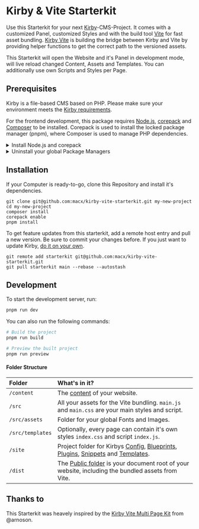 # Kirby & Vite Starterkit

Use this Starterkit for your next [Kirby](https://getkirby.com/)-CMS-Project. It comes with a customized Panel, customized Styles and with the build tool [Vite](https://vitejs.dev/) for fast asset bundling. [Kirby Vite](https://github.com/arnoson/kirby-vite) is building the bridge between Kirby and Vite by providing helper functions to get the correct path to the versioned assets.

This Starterkit will open the Website and it's Panel in development mode, will live reload changed Content, Assets and Templates. You can additionally use own Scripts and Styles per Page.

## Prerequisites

Kirby is a file-based CMS based on PHP. Please make sure your environment meets the [Kirby requirements](https://getkirby.com/docs/guide/quickstart#requirements).

For the frontend development, this package requires [Node.js](https://nodejs.org/en/download/), [corepack](https://github.com/nodejs/corepack) and [Composer](https://getcomposer.org/download/) to be installed. Corepack is used to install the locked package manager (pnpm), where Composer is used to manage PHP dependencies.

<details>
  <summary>Install Node.js and corepack</summary>

Follow the official installation guide of [Node.js](https://nodejs.org/en/download/) and be sure to choose the LTS version. If your Node.js is higher than the LTS version, you need to "downgrade" it.

Corepack is shipped with Node.js until version 25 and is enabled by default.

</details>

<details>
  <summary>Uninstall your global Package Managers</summary>

You need to uninstall your global Yarn and pnpm binaries to avoid conflicts with corepack.

```shell
npm uninstall -g yarn pnpm
```

</details>

## Installation

If your Computer is ready-to-go, clone this Repository and install it's dependencies.

```shell
git clone git@github.com:macx/kirby-vite-starterkit.git my-new-project
cd my-new-project
composer install
corepack enable
pnpm install
```

To get feature updates from this starterkit, add a remote host entry and pull a new version. Be sure to commit your changes before. If you just want to update Kirby, [do it on your own](https://getkirby.com/docs/cookbook/setup/composer#updating-kirby).

```shell
git remote add starterkit git@github.com:macx/kirby-vite-starterkit.git
git pull starterkit main --rebase --autostash
```

## Development

To start the development server, run:

```sh
pnpm run dev
```

You can also run the following commands:

```sh
# Build the project
pnpm run build

# Preview the built project
pnpm run preview
```

#### Folder Structure

<!-- prettier-ignore -->
| Folder | What's in it? |
| :-- | :--  |
| `/content` | The [content](https://getkirby.com/docs/guide/tour#where-the-content-lives) of  your  website. |
| `/src` | All your assets for the Vite bundling. `main.js` and `main.css` are your main styles and script. |
| `/src/assets` | Folder for your global Fonts and Images. |
| `/src/templates` | Optionally, every page can contain it's own styles `index.css` and script `index.js`. |
| `/site` | Project folder for Kirbys [Config](https://getkirby.com/docs/guide/configuration), [Blueprints](https://getkirby.com/docs/guide/blueprints/introduction), [Plugins](https://getkirby.com/docs/guide/plugins/plugin-basics), [Snippets](https://getkirby.com/docs/guide/templates/snippets) and [Templates](https://getkirby.com/docs/guide/templates/basics). |
| `/dist` | The [Public folder](https://getkirby.com/docs/guide/configuration#custom-folder-setup__public-folder-setup) is your document root of your website, including the bundled assets from Vite. |

## Thanks to

This Starterkit was heavely inspired by the [Kirby Vite Multi Page Kit](https://github.com/arnoson/kirby-vite-multi-page-kit) from @arnoson.
